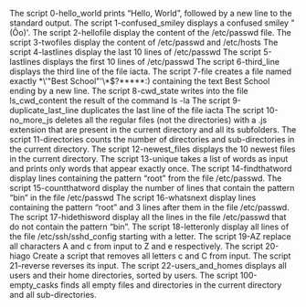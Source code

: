 The script 0-hello_world prints “Hello, World”, followed by a new line to the standard output.
The script 1-confused_smiley displays a confused smiley "(Ôo)'.
The script 2-hellofile display the content of the /etc/passwd file.
The script 3-twofiles display the content of /etc/passwd and /etc/hosts
The script 4-lastlines display the last 10 lines of /etc/passwd
The script 5-lastlines displays the first 10 lines of /etc/passwd
The script 6-third_line displays the third line of the file iacta.
The script 7-file creates a file named exactly \*\\'"Best School"\'\\*$\?\*\*\*\*\*:) containing the text Best School ending by a new line.
The script 8-cwd_state writes into the file ls_cwd_content the result of the command ls -la
The script 9-duplicate_last_line duplicates the last line of the file iacta
The script 10-no_more_js deletes all the regular files (not the directories) with a .js extension that are present in the current directory and all its subfolders.
The script 11-directories counts the number of directories and sub-directories in the current directory.
The script 12-newest_files displays the 10 newest files in the current directory.
The script 13-unique takes a list of words as input and prints only words that appear exactly once.
The script 14-findthatword display lines containing the pattern “root” from the file /etc/passwd.
The script 15-countthatword display the number of lines that contain the pattern “bin” in the file /etc/passwd
The script 16-whatsnext display lines containing the pattern “root” and 3 lines after them in the file /etc/passwd.
The script 17-hidethisword display all the lines in the file /etc/passwd that do not contain the pattern “bin”.
The script 18-letteronly display all lines of the file /etc/ssh/sshd_config starting with a letter.
The script 19-AZ replace all characters A and c from input to Z and e respectively.
The script 20-hiago Create a script that removes all letters c and C from input.
The script 21-reverse reverses its input.
The script 22-users_and_homes displays all users and their home directories, sorted by users.
The script 100-empty_casks finds all empty files and directories in the current directory and all sub-directories.

